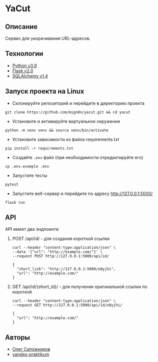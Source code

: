 # YaCut

## Описание

Сервис для укорачивания URL-адресов.

## Технологии

- [Python v3.9](https://docs.python.org/3.9/)
- [Flask v2.0](https://flask.palletsprojects.com/en/2.0.x/)
- [SQLAlchemy v1.4](https://docs.sqlalchemy.org/en/14/)

## Запуск проекта на Linux

- Склонируйте репозиторий и перейдите в директорию проекта

```shell
git clone https://github.com/mign0n/yacut.git && cd yacut
```

- Установите и активируйте виртуальное окружение

```shell
python -m venv venv && source venv/bin/activate
```

- Установите зависимости из файла requirements.txt

```shell
pip install -r requirements.txt
```

- Создайте `.env` файл (при необходимости отредактируйте его)

```shell
cp .env.example .env
```

- Запустите тесты

```shell
pytest
```

- Запустите веб-сервер и перейдите по адресу http://127.0.0.1:5000/

```shell
flask run
```

## API

API имеет два эндпоинта:

1. POST /api/id/ - для создания короткой ссылки

    ```shell
    curl --header "content-type:application/json" \
    --data '{"url": "http://example.com/"}' \
    --request POST http://127.0.0.1:5000/api/id/
    ```
    ```text
    {
      "short_link": "http://127.0.0.1:5000/o8yjhi",
      "url": "http://example.com/"
    }
    ```

2. GET /api/id/{short_id}/ - для получения оригинальной ссылки по короткой

    ```shell
    curl --header "content-type:application/json" \
    --request GET http://127.0.0.1:5000/api/id/o8yjhi/
    ```
    ```text
    {
      "url": "http://example.com/"
    }
    ```

## Авторы

- [Олег Сапожников](https://github.com/mign0n)
- [yandex-praktikum](https://github.com/yandex-praktikum)
